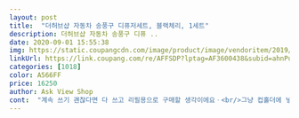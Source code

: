 ```yaml
---
layout: post 
title:  "더허브샵 자동차 송풍구 디퓨저세트, 블랙체리, 1세트" 
description: 더허브샵 자동차 송풍구 디퓨 ..
date: 2020-09-01 15:55:38 
img: https://static.coupangcdn.com/image/product/image/vendoritem/2019/04/10/4484782414/ae7e5dff-8082-48c5-b7fd-c700a7050330.jpg 
linkUrl: https://link.coupang.com/re/AFFSDP?lptag=AF3600438&subid=ahnPublicAsk&pageKey=196394247&itemId=565692831&vendorItemId=4484782414&traceid=V0-113-30ab8aead7c349eb 
categories: [1018] 
color: A566FF 
price: 16250 
author: Ask View Shop 
cont:  "계속 쓰기 괜찮다면 다 쓰고 리필용으로 구매할 생각이에요ㆍ<br/>그냥 컵홀더에 넣어 사용하고 있어요<br/>날듯 말듯한 스킨향??<br/>다만 저는 송풍구로는 쓰지않고 대쉬보드에 올려서 사용할껀데 접착테이프가 하나밖에 없어서 아쉬웠어요ㅠㅠ<br/>다시 사야지 하고 있다가 마침 요제품 할인하길래 구매했어요<br/>달달구리한 향보다 은은한 풀잎 향을 좋아해서 그린티부터<br/>두개 세트가 하나는 접착테이프가 있고 하나는 송풍구받침대만 있더라구요<br/>똑같은 향이라도 브랜드가 다르면 향도 다를 수 있다는걸 알기에 조마조마 했는데 받아보니 제가 알고 있는 그 향이 맞네요ㅋㅋㅋ<br/>사용중인데요... <br/><br/>설치한지 한달 안됐는데 한병 거이 다썻네요 한달은 못가는거같아요 3주정도 가네요<br/>송풍구에 끼우기엔 무겁고 쳐저서  볼안하더라구요<br/>시향을 못하기때문에 알고 있는 향으로 구매했어요<br/>예전에 선바이저 방향제를 샀는데 시향을 못하고 인터넷으로 샀더니 화장실 냄새가... <br/>ㅠㅠ<br/>요즘같은 계절은 창문열고 운전할 일이 많아서 금방 날아갈 수도 있겠네요ㅎㅎ<br/>이게 향이 난다구요???<br/>인위적인 머리 아픈 향이 아닌것에 만족해야 겠네요<br/>차량 방향제 이것저것 다써봤어요 향은 별로고 오래가지도 않고 발향도 그닥이여서 어떤게 나을까 고르고 찾다가 후기괜찮은곳이 두군대더라구요  전 달콤한 과일향이나 향긋한 꽃향기를 좋아해요 과일향중에선 피치랑 블랙체리 꽃향은 프리지아같은향을 좋아하는데 피치가 품절이라 블랙체리로 구매했어요 별기대감없었습니다 어라? 설치했는데 고정도 잘되고 발향도 좋아요 차타면 좋은향이 나서 기분이 좋네요^^ 얼마나 오래갈지는 모르겠지만 사용기한도 시간이지난후 발향이 이향으로 유지가 잘된다면 재구매 해야겠어요<br/>차에 놔두니 달달한 냄새가 나서 좋네요<br/>향이 얼마나 지속될지는 모르지만 만족해요<br/>" 
---
```

